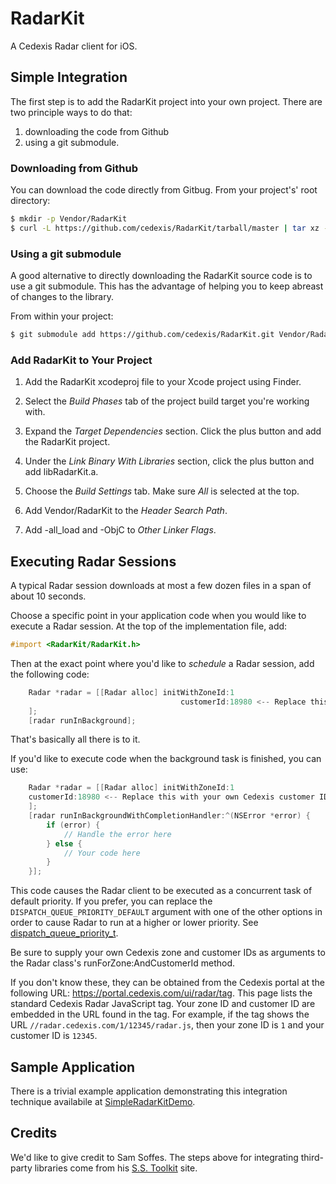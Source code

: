 # RadarKit

A Cedexis Radar client for iOS.

## Simple Integration

The first step is to add the RadarKit project into your own project.  There are two principle ways to do that:

1. downloading the code from Github
2. using a git submodule.

### Downloading from Github

You can download the code directly from Gitbug.  From your project's' root directory:

```bash
$ mkdir -p Vendor/RadarKit
$ curl -L https://github.com/cedexis/RadarKit/tarball/master | tar xz --strip 1 -C Vendor/RadarKit
```

### Using a git submodule

A good alternative to directly downloading the RadarKit source code is to use a git submodule.  This has the
advantage of helping you to keep abreast of changes to the library.

From within your project:

```bash
$ git submodule add https://github.com/cedexis/RadarKit.git Vendor/RadarKit
```

### Add RadarKit to Your Project

1. Add the RadarKit xcodeproj file to your Xcode project using Finder.

2. Select the _Build Phases_ tab of the project build target you're working with.

3. Expand the _Target Dependencies_ section.  Click the plus button and add the RadarKit project.

4. Under the _Link Binary With Libraries_ section, click the plus button and add libRadarKit.a.

5. Choose the _Build Settings_ tab.  Make sure _All_ is selected at the top.

6. Add Vendor/RadarKit to the _Header Search Path_.

7. Add -all_load and -ObjC to _Other Linker Flags_.

## Executing Radar Sessions

A typical Radar session downloads at most a few dozen files in a span of about 10 seconds.

Choose a specific point in your application code when you would like to execute a Radar session.
At the top of the implementation file, add:

```Objective-C
#import <RadarKit/RadarKit.h>
```

Then at the exact point where you'd like to _schedule_ a Radar session, add the following code:

```Objective-C
    Radar *radar = [[Radar alloc] initWithZoneId:1 
                                      customerId:18980 <-- Replace this with your own Cedexis customer ID.
    ];
    [radar runInBackground];

```

That's basically all there is to it.

If you'd like to execute code when the background task is finished, you can use:

```Objective-C
    Radar *radar = [[Radar alloc] initWithZoneId:1 
    customerId:18980 <-- Replace this with your own Cedexis customer ID.
    ];
    [radar runInBackgroundWithCompletionHandler:^(NSError *error) {
        if (error) {
            // Handle the error here
        } else {
            // Your code here
        }
    }];
```

This code causes the Radar client to be executed as a concurrent task of default priority.
If you prefer, you can replace the `DISPATCH_QUEUE_PRIORITY_DEFAULT` argument with one of
the other options in order to cause Radar to run at a higher or lower priority.  See
[dispatch_queue_priority_t](https://developer.apple.com/library/ios/documentation/Performance/Reference/GCD_libdispatch_Ref/index.html#//apple_ref/doc/constant_group/dispatch_queue_priority_t).

Be sure to supply your own Cedexis zone and customer IDs as arguments to the Radar class's
runForZone:AndCustomerId method.

If you don't know these, they can be obtained from the Cedexis portal at the following URL:
https://portal.cedexis.com/ui/radar/tag.  This page lists the standard Cedexis Radar
JavaScript tag.  Your zone ID and customer ID are embedded in the URL found in the tag.
For example, if the tag shows the URL `//radar.cedexis.com/1/12345/radar.js`, then your
zone ID is `1` and your customer ID is `12345`.

## Sample Application

There is a trivial example application demonstrating this integration technique availabile
at [SimpleRadarKitDemo](https://github.com/cedexis/SimpleRadarKitDemo).

## Credits

We'd like to give credit to Sam Soffes.  The steps above for integrating third-party libraries
come from his [S.S. Toolkit](http://sstoolk.it/) site.

